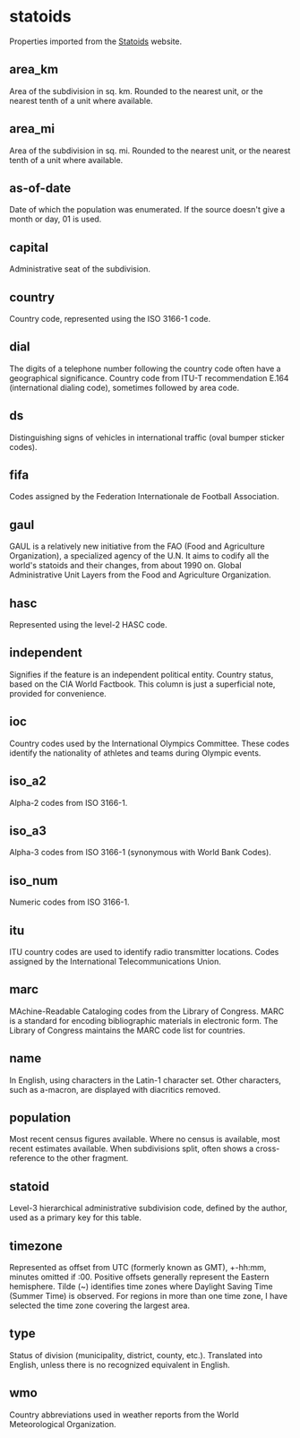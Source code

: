# statoids

Properties imported from the [Statoids](https://www.statoids.com) website.

## area_km

Area of the subdivision in sq. km. Rounded to the nearest unit, or the nearest tenth of a unit where available.

## area_mi

Area of the subdivision in sq. mi. Rounded to the nearest unit, or the nearest tenth of a unit where available.

## as-of-date

Date of which the population was enumerated. If the source doesn't give a month or day, 01 is used.

## capital

Administrative seat of the subdivision.

## country

Country code, represented using the ISO 3166-1 code.

## dial

The digits of a telephone number following the country code often have a geographical significance.  Country code from ITU-T recommendation E.164 (international dialing code), sometimes followed by area code.

## ds

Distinguishing signs of vehicles in international traffic (oval bumper sticker codes).

## fifa

Codes assigned by the Federation Internationale de Football Association.

## gaul

GAUL is a relatively new initiative from the FAO (Food and Agriculture Organization), a specialized agency of the U.N. It aims to codify all the world's statoids and their changes, from about 1990 on. Global Administrative Unit Layers from the Food and Agriculture Organization.

## hasc

Represented using the level-2 HASC code.

## independent

Signifies if the feature is an independent political entity. Country status, based on the CIA World Factbook. This column is just a superficial note, provided for convenience.

## ioc

Country codes used by the International Olympics Committee. These codes identify the nationality of athletes and teams during Olympic events.

## iso_a2

Alpha-2 codes from ISO 3166-1.

## iso_a3

Alpha-3 codes from ISO 3166-1 (synonymous with World Bank Codes).

## iso_num

Numeric codes from ISO 3166-1.

## itu

ITU country codes are used to identify radio transmitter locations. Codes assigned by the International Telecommunications Union.

## marc

MAchine-Readable Cataloging codes from the Library of Congress. MARC is a standard for encoding bibliographic materials in electronic form. The Library of Congress maintains the MARC code list for countries.

## name

In English, using characters in the Latin-1 character set. Other characters, such as a-macron, are displayed with diacritics removed.

## population

Most recent census figures available. Where no census is available, most recent estimates available. When subdivisions split, often shows a cross-reference to the other fragment.

## statoid

Level-3 hierarchical administrative subdivision code, defined by the author, used as a primary key for this table.

## timezone

Represented as offset from UTC (formerly known as GMT), +-hh:mm, minutes omitted if :00. Positive offsets generally represent the Eastern hemisphere. Tilde (~) identifies time zones where Daylight Saving Time (Summer Time) is observed. For regions in more than one time zone, I have selected the time zone covering the largest area.

## type

Status of division (municipality, district, county, etc.). Translated into English, unless there is no recognized equivalent in English.

## wmo

Country abbreviations used in weather reports from the World Meteorological Organization.
